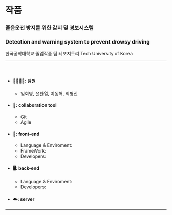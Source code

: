 # 작품


### 졸음운전 방지를 위한 감지 및 경보시스템
### Detection and warning system to prevent drowsy driving

한국공학대학교 졸업작품 팀 레포지토리 Tech University of Korea

<hr/>
</br>

* #### 👨‍👨‍👦‍👦: 팀원
  * 임회영, 윤찬열, 이동혁, 최형진
 
* #### 🧰: collaboration tool
  * Git
  * Agile
 
* #### 📱: front-end
  * Language & Enviroment:
  * FrameWork:
  * Developers:
 
* #### 🖥️: back-end
  * Language & Enviroment:
  * Developers:
 
* #### ☁️: server



<hr/>
</br>
